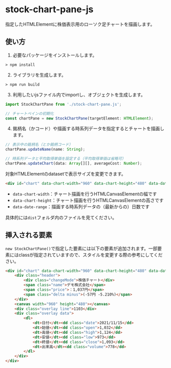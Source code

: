 # stock-chart-pane-js

指定したHTMLElementに株価表示用のローソク足チャートを描画します。

## 使い方

1. 必要なパッケージをインストールします。

```commandline
> npm install
```

2. ライブラリを生成します。

```commandline
> npm run build
```

3. 利用したいjsファイル内でimportし、オブジェクトを生成します。

```javascript
import StockChartPane from './stock-chart-pane.js';

// チャートペインの初期化
const chartPane = new StockChartPane(targetElement: HTMLElement);
```

4. 銘柄名（かコード）や描画する時系列データを指定するとチャートを描画します。

```javascript
// 表示中の銘柄名（とか銘柄コード）
chartPane.updateName(name: String);

// 時系列データと平均取得単価を設定する（平均取得単価は省略可）
chartPane.updateChart(data: Array[][], averageCost: Number);
```

対象HTMLElementのdatasetで表示サイズを変更できます。

```html
<div id="chart" data-chart-width="960" data-chart-height="480" data-date-range="192"></div>
```

 - `data-chart-width`：チャート描画を行うHTMLCanvasElementの幅です
 - `data-chart-height`：チャート描画を行うHTMLCanvasElementの高さです
 - `data-date-range`：描画する時系列データの（最新からの）日数です

具体的には`dist`フォルダ内のファイルを見てください。

## 挿入される要素

`new StockChartPane()`で指定した要素には以下の要素が追加されます。一部要素にはclassが指定されていますので、スタイルを変更する際の参考にしてください。

```html
<div id="chart" data-chart-width="960" data-chart-height="480" data-date-range="192">
	<div class="header">
		<div class="changeMode">株価チャート</div>
		<span class="name">デモ株式会社</span>
		<span class="price">：1,037円</span>
		<span class="delta minus">(-57円 -5.210%)</span>
	</div>
	<canvas width="960" height="480"></canvas>
	<div class="overlay line">1103</div>
	<div class="overlay data">
		<dl>
			<dt>日付</dt><dd class="date">2021/11/15</dd>
			<dt>始値</dt><dd class="open">1,032</dd>
			<dt>高値</dt><dd class="high">1,124</dd>
			<dt>安値</dt><dd class="low">973</dd>
			<dt>終値</dt><dd class="close">1,093</dd>
			<dt>出来高</dt><dd class="volume">778</dd>
		</dl>
	</div>
</div>
```